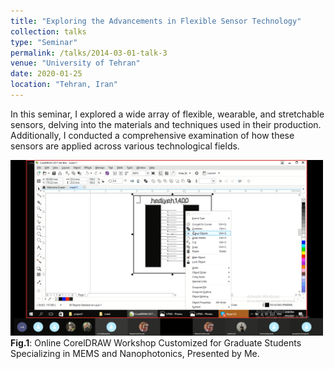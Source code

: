 ```yaml
---
title: "Exploring the Advancements in Flexible Sensor Technology"
collection: talks
type: "Seminar"
permalink: /talks/2014-03-01-talk-3
venue: "University of Tehran"
date: 2020-01-25
location: "Tehran, Iran"
---
```


In this seminar, I explored a wide array of flexible, wearable, and stretchable sensors, delving into the materials and techniques used in their production. Additionally, I conducted a comprehensive examination of how these sensors are applied across various technological fields.

<div class="image-container">
  <img src='/images/image1.png' alt="Image 6" width="500" class="centered-image"> <!-- Adjust the width as needed -->
  <figcaption><span class="fig-caption"><strong>Fig.1</strong></span>: Online CorelDRAW Workshop Customized for Graduate Students Specializing in MEMS and Nanophotonics, Presented by Me.</figcaption>
 <br>
</div>
